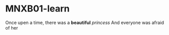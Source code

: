 # MNXB01-learn

Once upen a time,
there was a **beautiful** _princess_
And everyone was afraid of her
